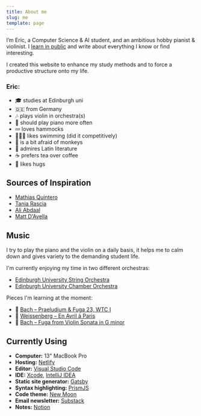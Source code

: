 ```yaml
---
title: About me
slug: me
template: page
---
```


I’m Eric, a Computer Science & AI student, and an ambitious hobby pianist & violinist. I [learn in public](/learn) and write about everything I know or find interesting.

I created this website to enhance my study methods and
to force a productive structure onto my life.


### Eric:

- 🎓 studies at Edinburgh uni
- 🇩🇪 from Germany
- 🎶 plays violin in orchestra(s)
- 🎹 should play piano more often
- 💤 loves hammocks
- 🏊🏼‍♂️ likes swimming (did it competitively)
- 🙉 is a bit afraid of monkeys
- 📖 admires Latin literature
- ☕️ prefers tea over coffee
- 🤗 likes hugs

## Sources of Inspiration

- [Mathias Quintero](https://quintero.io/)
- [Tania Rascia](https://github.com/taniarascia)
- [Ali Abdaal](https://www.youtube.com/user/Sepharoth64)
- [Matt D'Avella](https://www.youtube.com/user/blackboxfilmcompany)

## Music

I try to play the piano and the violin on a daily basis,
it helps me to calm down and gives variety to the demanding
student life.

I'm currently enjoying my time in two different orchestras:

- [Edinburgh University String Orchestra](https://string.eusa.ed.ac.uk/)
- [Edinburgh University Chamber Orchestra](https://www.facebook.com/EdinburghUniversityChamberOrchestra)

Pieces I'm learning at the moment:
- 🎹 [Bach – Praeludium & Fuga 23, WTC I](https://www.youtube.com/watch?v=b-vwOTn6FzI)
- 🎹 [Weissenberg – En Avril à Paris](https://www.youtube.com/watch?v=7k2vQgC_hbc)
- 🎻 [Bach – Fuga from Violin Sonata in G minor](https://youtu.be/nA-qcCwWSJE?list=PL9v-gQTzlEY97y1n-XT_OKb8IIQ7M0xVD&t=262)

## Currently Using

- **Computer:** 13" MacBook Pro
- **Hosting:** [Netlify](https://netlify.com)
- **Editor:** [Visual Studio Code](https://code.visualstudio.com/)
- **IDE:**  [Xcode](https://developer.apple.com/xcode/), [IntelliJ IDEA](https://www.jetbrains.com/de-de/idea/)
- **Static site generator:** [Gatsby](https://gatsbyjs.org)
- **Syntax highlighting:** [PrismJS](http://prismjs.com/)
- **Code theme:** [New Moon](https://taniarascia.github.io/new-moon)
- **Email newsletter:** [Substack](https://substack.com)
- **Notes:** [Notion](https://www.notion.so/?r=0970c1810c2f45918f297f8aefc85041)